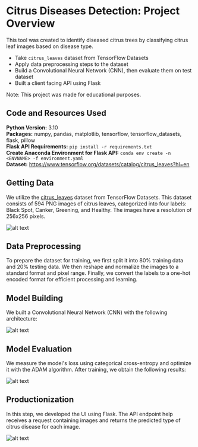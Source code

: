 # Citrus Diseases Detection: Project Overview  
This tool was created to identify diseased citrus trees by classifying citrus leaf images based on disease type. 

* Take `citrus_leaves` dataset from TensorFlow Datasets
* Apply data preprocessing steps to the dataset
* Build a Convolutional Neural Network (CNN), then evaluate them on test dataset
* Built a client facing API using Flask 

Note: This project was made for educational purposes.

## Code and Resources Used 
**Python Version:** 3.10  
**Packages:** numpy, pandas, matplotlib, tensorflow, tensorflow_datasets, flask, pillow  
**Flask API Requirements:**  ```pip install -r requirements.txt```  
**Create Anaconda Environment for Flask API:**  ```conda env create -n <ENVNAME> -f environment.yaml```  
**Dataset:** https://www.tensorflow.org/datasets/catalog/citrus_leaves?hl=en

## Getting Data
We utilize the <a href="https://www.tensorflow.org/datasets/catalog/citrus_leaves?hl=en">citrus_leaves</a> dataset from TensorFlow Datasets. This dataset consists of 594 PNG images of citrus leaves, categorized into four labels: Black Spot, Canker, Greening, and Healthy. The images have a resolution of 256x256 pixels.

![alt text](https://github.com/polaternez/citrus_diseases_detection/blob/master/images/train_images.png "Train images")


## Data Preprocessing
To prepare the dataset for training, we first split it into 80% training data and 20% testing data. We then reshape and normalize the images to a standard format and pixel range. Finally, we convert the labels to a one-hot encoded format for efficient processing and learning.


## Model Building 

We built a Convolutional Neural Network (CNN) with the following architecture:

![alt text](https://github.com/polaternez/citrus_diseases_detection/blob/master/images/model.png "Convolutional Neural Network(CNN)")

## Model Evaluation 

We measure the model's loss using categorical cross-entropy and optimize it with the ADAM algorithm. After training, we obtain the following results:

![alt text](https://github.com/polaternez/citrus_diseases_detection/blob/master/images/model_evaluation.png "Model Performances")

## Productionization 
In this step, we developed the UI using Flask. The API endpoint help receives a request containing images and returns the predicted type of citrus disease for each image.

![alt text](https://github.com/polaternez/citrus_diseases_detection/blob/master/images/flask-api.png "Citrus Diseases Detection API")







